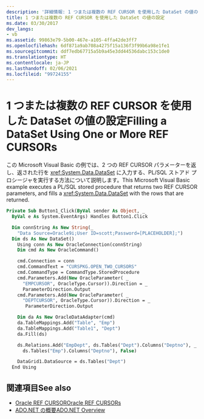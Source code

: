 ```yaml
---
description: '詳細情報: 1 つまたは複数の REF CURSOR を使用した DataSet の値の設定'
title: 1 つまたは複数の REF CURSOR を使用した DataSet の値の設定
ms.date: 03/30/2017
dev_langs:
- vb
ms.assetid: 99863e79-5b00-467e-a105-4ffa42de3ff7
ms.openlocfilehash: 6df871a9ab708a4275f15a136f3f99b6a98e1fe1
ms.sourcegitcommit: ddf7edb67715a5b9a45e3dd44536dabc153c1de0
ms.translationtype: HT
ms.contentlocale: ja-JP
ms.lasthandoff: 02/06/2021
ms.locfileid: "99724155"
---
```

# <a name="filling-a-dataset-using-one-or-more-ref-cursors"></a><span data-ttu-id="5fb9d-103">1 つまたは複数の REF CURSOR を使用した DataSet の値の設定</span><span class="sxs-lookup"><span data-stu-id="5fb9d-103">Filling a DataSet Using One or More REF CURSORs</span></span>

<span data-ttu-id="5fb9d-104">この Microsoft Visual Basic の例では、2 つの REF CURSOR パラメーターを返し、返された行を <xref:System.Data.DataSet> に入力する、PL/SQL ストアド プロシージャを実行する方法について説明します。</span><span class="sxs-lookup"><span data-stu-id="5fb9d-104">This Microsoft Visual Basic example executes a PL/SQL stored procedure that returns two REF CURSOR parameters, and fills a <xref:System.Data.DataSet> with the rows that are returned.</span></span>

```vb
Private Sub Button1_Click(ByVal sender As Object, _
  ByVal e As System.EventArgs) Handles Button1.Click

  Dim connString As New String(_
    "Data Source=Oracle9i;User ID=scott;Password=[PLACEHOLDER];")
  Dim ds As New DataSet()
    Using conn As New OracleConnection(connString)
    Dim cmd As New OracleCommand()

    cmd.Connection = conn
    cmd.CommandText = "CURSPKG.OPEN_TWO_CURSORS"
    cmd.CommandType = CommandType.StoredProcedure
    cmd.Parameters.Add(New OracleParameter( _
      "EMPCURSOR", OracleType.Cursor)).Direction = _
      ParameterDirection.Output
    cmd.Parameters.Add(New OracleParameter( _
      "DEPTCURSOR", OracleType.Cursor)).Direction = _
       ParameterDirection.Output

    Dim da As New OracleDataAdapter(cmd)
    da.TableMappings.Add("Table", "Emp")
    da.TableMappings.Add("Table1", "Dept")
    da.Fill(ds)

    ds.Relations.Add("EmpDept", ds.Tables("Dept").Columns("Deptno"), _
      ds.Tables("Emp").Columns("Deptno"), False)

    DataGrid1.DataSource = ds.Tables("Dept")
  End Using
```

## <a name="see-also"></a><span data-ttu-id="5fb9d-105">関連項目</span><span class="sxs-lookup"><span data-stu-id="5fb9d-105">See also</span></span>

- [<span data-ttu-id="5fb9d-106">Oracle REF CURSOR</span><span class="sxs-lookup"><span data-stu-id="5fb9d-106">Oracle REF CURSORs</span></span>](oracle-ref-cursors.md)
- [<span data-ttu-id="5fb9d-107">ADO.NET の概要</span><span class="sxs-lookup"><span data-stu-id="5fb9d-107">ADO.NET Overview</span></span>](ado-net-overview.md)
